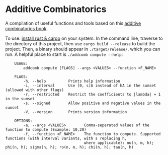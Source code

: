 # Additive Combinatorics

A compilation of useful functions and tools based on this [additive combinatorics book](link.link).

To use: [install rust & cargo](https://www.rust-lang.org/tools/install) on your system. In the command line, traverse to the directory of this project, then use ``cargo build --release`` to build the project. Then, a binary should appear in ``./target/release/``, which you can run. A helpful place to start is ``./addcomb compute --help``:

        USAGE:
            addcomb compute [FLAGS] --args <VALUES> --function <F_NAME>

        FLAGS:
            -h, --help          Prints help information
            -i, --interval      Use [0, s]A instead of hA in the sumset (allowed with other flags)
            -r, --restricted    Restrict the coefficients to |lambda| = 1 in the sumset
            -s, --signed        Allow positive and negative values in the sumset
            -V, --version       Prints version information

        OPTIONS:
            -a, --args <VALUES>        Comma-seperated values of the function to compute (Example: 10,20)
            -f, --function <F_NAME>    The function to compute. Supported functions (with interval variants, with s replacing h,
                                       where applicable): nu(n, m, h); phi(n, h); sigma(n, h); ro(n, m, h); chi(n, h); tau(n, h)
